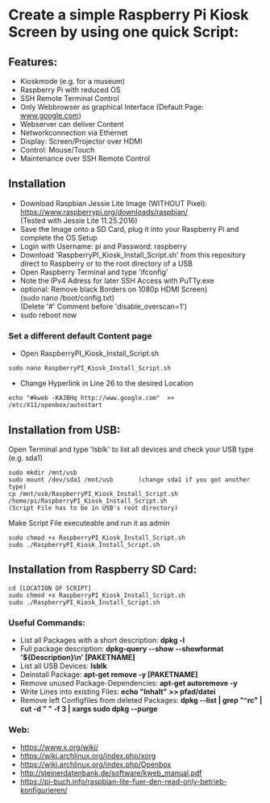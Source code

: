 # Create a simple Raspberry Pi Kiosk Screen by using one quick Script:
## Features:
- Kioskmode (e.g. for a museum)
- Raspberry Pi with reduced OS
- SSH Remote Terminal Control 
- Only Webbrowser as graphical Interface  (Default Page: www.google.com)
- Webserver can deliver Content
- Networkconnection via Ethernet
- Display: Screen/Projector over HDMI
- Control: Mouse/Touch
- Maintenance over SSH Remote Control


## Installation
- Download Raspbian Jessie Lite Image (WITHOUT Pixel): https://www.raspberrypi.org/downloads/raspbian/ <br />
(Tested with Jessie Lite 11.25.2016)
- Save the Image onto a SD Card, plug it into your Raspberry Pi and complete the OS Setup
- Login with Username: pi and Password: raspberry
- Download 'RaspberryPI_Kiosk_Install_Script.sh' from this repository direct to Raspberry or to the root directory of a USB
- Open Raspberry Terminal and type 'ifconfig'
- Note the IPv4 Adress for later SSH Access with PuTTy.exe
- optional: Remove black Borders on 1080p HDMI Screen)<br />
(sudo nano /boot/config.txt)<br />
(Delete '#' Comment before 'disable_overscan=1')<br />
- sudo reboot now
### Set a different default Content page
- Open RaspberryPI_Kiosk_Install_Script.sh
```
sudo nano RaspberryPI_Kiosk_Install_Script.sh
```
- Change Hyperlink in Line 26 to the desired Location
```
echo "#kweb -KAJBHq http://www.google.com"  >> /etc/X11/openbox/autostart
```
## Installation from USB: 
Open Terminal and type 'lsblk' to list all devices and check your USB type (e.g. sda1)
```
sudo mkdir /mnt/usb
sudo mount /dev/sda1 /mnt/usb       (change sda1 if you got another type)
cp /mnt/usb/RaspberryPI_Kiosk_Install_Script.sh /home/pi/RaspberryPI_Kiosk_Install_Script.sh      
(Script File has to be in USB's root directory)
```
Make Script File executeable and run it as admin
```
sudo chmod +x RaspberryPI_Kiosk_Install_Script.sh
sudo ./RaspberryPI_Kiosk_Install_Script.sh
```
## Installation from Raspberry SD Card: 
```
cd [LOCATION OF SCRIPT]
sudo chmod +x RaspberryPI_Kiosk_Install_Script.sh
sudo ./RaspberryPI_Kiosk_Install_Script.sh
```




### Useful Commands:
- List all Packages with a short description:   **dpkg -l**
- Full package description:   **dpkg-query --show --showformat '${Description}\n' [PAKETNAME]**
- List all USB Devices:   **lsblk**
- Deinstall Package:   **apt-get remove -y [PAKETNAME]**
- Remove unused Package-Dependencies:   **apt-get autoremove -y**
- Write Lines into existing Files:   **echo "Inhalt" >> pfad/datei**
- Remove left Configfiles from deleted Packages:   **dpkg --list | grep "^rc" | cut -d " " -f 3 | xargs sudo dpkg --purge**
### Web:
- https://www.x.org/wiki/
- https://wiki.archlinux.org/index.php/xorg
- https://wiki.archlinux.org/index.php/Openbox
- http://steinerdatenbank.de/software/kweb_manual.pdf
- https://pi-buch.info/raspbian-lite-fuer-den-read-only-betrieb-konfigurieren/
